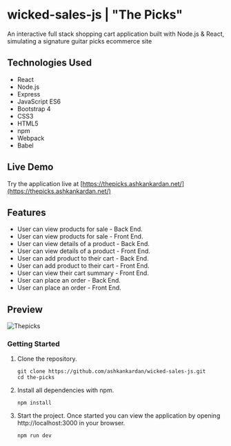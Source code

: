 # wicked-sales-js | "The Picks"

An interactive full stack shopping cart application built with Node.js &amp; React, simulating a signature guitar picks ecommerce site

## Technologies Used

- React
- Node.js
- Express
- JavaScript ES6
- Bootstrap 4
- CSS3
- HTML5
- npm
- Webpack
- Babel

## Live Demo

Try the application live at [https://thepicks.ashkankardan.net/](https://thepicks.ashkankardan.net/)

## Features

- User can view products for sale - Back End.
- User can view products for sale - Front End.
- User can view details of a product - Back End.
- User can view details of a product - Front End.
- User can add product to their cart - Back End.
- User can add product to their cart - Front End.
- User can view their cart summary - Front End.
- User can place an order - Back End.
- User can place an order - Front End.

## Preview

![Thepicks](/server/public/images/thepicks.gif)

### Getting Started

1. Clone the repository.

    ```shell
    git clone https://github.com/ashkankardan/wicked-sales-js.git
    cd the-picks
    ```
2. Install all dependencies with npm.

    ```shell
    npm install
    ```

3. Start the project. Once started you can view the application by opening http://localhost:3000 in your browser.

    ```shell
    npm run dev
    ```
